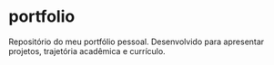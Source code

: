 # portfolio
Repositório do meu portfólio pessoal. Desenvolvido para apresentar projetos, trajetória acadêmica e currículo.
